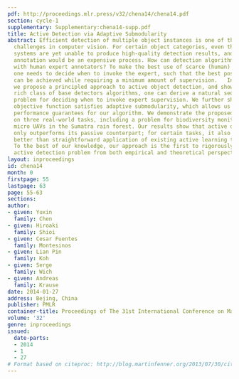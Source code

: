 ```yaml
---
pdf: http://proceedings.mlr.press/v32/chena14/chena14.pdf
section: cycle-1
supplementary: Supplementary:chena14-supp.pdf
title: Active Detection via Adaptive Submodularity
abstract: Efficient detection of multiple object instances is one of the fundamental
  challenges in computer vision. For certain object categories, even the best automatic
  systems are yet unable to produce high-quality detection results, and fully manual
  annotation would be an expensive process. How can detection algorithms interplay
  with human expert annotators? To make the best use of scarce (human) labeling resources,
  one needs to decide when to invoke the expert, such that the best possible performance
  can be achieved while requiring a minimum amount of supervision.   In this paper,
  we propose a principled approach to active object detection, and show that for a
  rich class of base detectors algorithms, one can derive a natural sequential decision
  problem for deciding when to invoke expert supervision. We further show that the
  objective function satisfies adaptive submodularity, which allows us to derive strong
  performance guarantees for our algorithm. We demonstrate the proposed algorithm
  on three real-world tasks, including a problem for biodiversity monitoring from
  micro UAVs in the Sumatra rain forest. Our results show that active detection not
  only outperforms its passive counterpart; for certain tasks, it also works significantly
  better than straightforward application of existing active learning techniques.
  To the best of our knowledge, our approach is the first to rigorously address the
  active detection problem from both empirical and theoretical perspectives.
layout: inproceedings
id: chena14
month: 0
firstpage: 55
lastpage: 63
page: 55-63
sections: 
author:
- given: Yuxin
  family: Chen
- given: Hiroaki
  family: Shioi
- given: Cesar Fuentes
  family: Montesinos
- given: Lian Pin
  family: Koh
- given: Serge
  family: Wich
- given: Andreas
  family: Krause
date: 2014-01-27
address: Bejing, China
publisher: PMLR
container-title: Proceedings of The 31st International Conference on Machine Learning
volume: '32'
genre: inproceedings
issued:
  date-parts:
  - 2014
  - 1
  - 27
# Format based on citeproc: http://blog.martinfenner.org/2013/07/30/citeproc-yaml-for-bibliographies/
---
```


